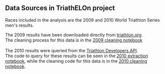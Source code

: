 ## Data Sources in TriathELOn project
Races included in the analysis are the 2009 and 2010 World Triathlon Series men's results.

 The 2009 results have been downloaded directly from [triathlon.org](https://triathlon.org/results#q=&hPP=15&idx=events_reverse_sort&p=0&dFR%5Bevent_categories.cat_name%5D%5B0%5D=World%20Triathlon%20Series&dFR%5Byear%5D%5B0%5D=2009&fR%5Bfederation_event%5D%5B0%5D=false&is_v=1). <br>
 The cleaning process for this data is in the [2009 cleaning notebook](https://github.com/zanderhinton/TriathELOn_rankings/blob/master/data/data_cleaning_2009.ipynb)<br><br>
 The 2010 results were queried from the [Triathlon Developers API](https://developers.triathlon.org/). <br>
 The code to query  for these results can be seen in the [2010 extraction notebook](https://github.com/zanderhinton/TriathELOn_rankings/blob/master/data/data_extraction_2010.ipynb), while the cleaning code for this data is in the [2010 cleaning notebook](https://github.com/zanderhinton/TriathELOn_rankings/blob/master/data/data_cleaning_2010.ipynb).